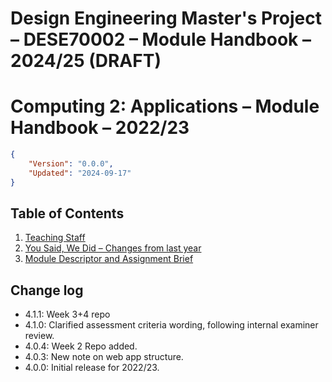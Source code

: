 # Design Engineering Master's Project – DESE70002 – Module Handbook – 2024/25 (DRAFT)
# Computing 2: Applications – Module Handbook – 2022/23
```json
{
    "Version": "0.0.0",
    "Updated": "2024-09-17"
}
```

## Table of Contents
1. [Teaching Staff](Staff/README.md)
1. [You Said, We Did – Changes from last year](Changes/README.md)
1. [Module Descriptor and Assignment Brief](Module_and_assessment/README.md)

## Change log ##
* 4.1.1: Week 3+4 repo
* 4.1.0: Clarified assessment criteria wording, following internal examiner review.
* 4.0.4: Week 2 Repo added.
* 4.0.3: New note on web app structure.
* 4.0.0: Initial release for 2022/23.
